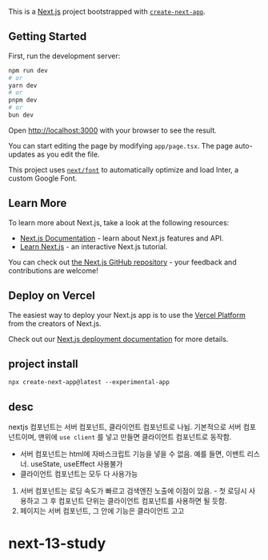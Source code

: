 This is a [Next.js](https://nextjs.org/) project bootstrapped with [`create-next-app`](https://github.com/vercel/next.js/tree/canary/packages/create-next-app).

## Getting Started

First, run the development server:

```bash
npm run dev
# or
yarn dev
# or
pnpm dev
# or
bun dev
```

Open [http://localhost:3000](http://localhost:3000) with your browser to see the result.

You can start editing the page by modifying `app/page.tsx`. The page auto-updates as you edit the file.

This project uses [`next/font`](https://nextjs.org/docs/basic-features/font-optimization) to automatically optimize and load Inter, a custom Google Font.

## Learn More

To learn more about Next.js, take a look at the following resources:

- [Next.js Documentation](https://nextjs.org/docs) - learn about Next.js features and API.
- [Learn Next.js](https://nextjs.org/learn) - an interactive Next.js tutorial.

You can check out [the Next.js GitHub repository](https://github.com/vercel/next.js/) - your feedback and contributions are welcome!

## Deploy on Vercel

The easiest way to deploy your Next.js app is to use the [Vercel Platform](https://vercel.com/new?utm_medium=default-template&filter=next.js&utm_source=create-next-app&utm_campaign=create-next-app-readme) from the creators of Next.js.

Check out our [Next.js deployment documentation](https://nextjs.org/docs/deployment) for more details.

## project install

```
npx create-next-app@latest --experimental-app
```

## desc

nextjs 컴포넌트는 서버 컴포넌트, 클라이언트 컴포넌트로 나뉨.
기본적으로 서버 컴포넌트이며, 맨위에 `use client` 를 넣고 만들면 클라이언트 컴포넌트로 동작함.

- 서버 컴포넌트는 html에 자바스크립트 기능을 넣을 수 없음. 예를 들면, 이밴트 리스너. useState, useEffect 사용불가
- 클라이언트 컴포넌트는 모두 다 사용가능

1. 서버 컴포넌트는 로딩 속도가 빠르고 검색엔진 노출에 이점이 있음. - 첫 로딩시 사용하고 그 후 컴포넌트 단위는 클라이언트 컴포넌트를 사용하면 될 듯함.
2. 페이지는 서버 컴포넌트, 그 안에 기능은 클라이언트 고고
# next-13-study
